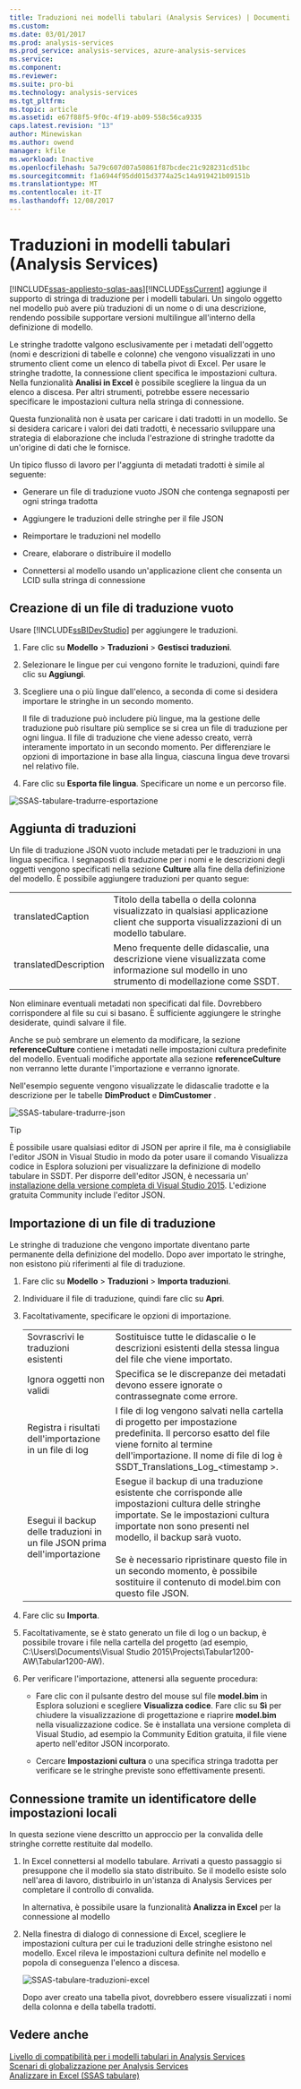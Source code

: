 ```yaml
---
title: Traduzioni nei modelli tabulari (Analysis Services) | Documenti Microsoft
ms.custom: 
ms.date: 03/01/2017
ms.prod: analysis-services
ms.prod_service: analysis-services, azure-analysis-services
ms.service: 
ms.component: 
ms.reviewer: 
ms.suite: pro-bi
ms.technology: analysis-services
ms.tgt_pltfrm: 
ms.topic: article
ms.assetid: e67f88f5-9f0c-4f19-ab09-558c56ca9335
caps.latest.revision: "13"
author: Minewiskan
ms.author: owend
manager: kfile
ms.workload: Inactive
ms.openlocfilehash: 5a79c607d07a50861f87bcdec21c928231cd51bc
ms.sourcegitcommit: f1a6944f95dd015d3774a25c14a919421b09151b
ms.translationtype: MT
ms.contentlocale: it-IT
ms.lasthandoff: 12/08/2017
---
```

# <a name="translations-in-tabular-models-analysis-services"></a>Traduzioni in modelli tabulari (Analysis Services)
[!INCLUDE[ssas-appliesto-sqlas-aas](../../includes/ssas-appliesto-sqlas-aas.md)][!INCLUDE[ssCurrent](../../includes/sscurrent-md.md)] aggiunge il supporto di stringa di traduzione per i modelli tabulari. Un singolo oggetto nel modello può avere più traduzioni di un nome o di una descrizione, rendendo possibile supportare versioni multilingue all'interno della definizione di modello.  
  
 Le stringhe tradotte valgono esclusivamente per i metadati dell'oggetto (nomi e descrizioni di tabelle e colonne) che vengono visualizzati in uno strumento client come un elenco di tabella pivot di Excel.  Per usare le stringhe tradotte, la connessione client specifica le impostazioni cultura. Nella funzionalità **Analisi in Excel** è possibile scegliere la lingua da un elenco a discesa. Per altri strumenti, potrebbe essere necessario specificare le impostazioni cultura nella stringa di connessione.  
  
 Questa funzionalità non è usata per caricare i dati tradotti in un modello. Se si desidera caricare i valori dei dati tradotti, è necessario sviluppare una strategia di elaborazione che includa l'estrazione di stringhe tradotte da un'origine di dati che le fornisce.  
  
 Un tipico flusso di lavoro per l'aggiunta di metadati tradotti è simile al seguente:  
  
-   Generare un file di traduzione vuoto JSON che contenga segnaposti per ogni stringa tradotta  
  
-   Aggiungere le traduzioni delle stringhe per il file JSON  
  
-   Reimportare le traduzioni nel modello  
  
-   Creare, elaborare o distribuire il modello  
  
-   Connettersi al modello usando un'applicazione client che consenta un LCID sulla stringa di connessione  
  
## <a name="create-an-empty-translation-file"></a>Creazione di un file di traduzione vuoto  
 Usare [!INCLUDE[ssBIDevStudio](../../includes/ssbidevstudio-md.md)] per aggiungere le traduzioni.  
  
1.  Fare clic su **Modello** > **Traduzioni** > **Gestisci traduzioni**.  
  
2.  Selezionare le lingue per cui vengono fornite le traduzioni, quindi fare clic su **Aggiungi**.  
  
3.  Scegliere una o più lingue dall'elenco, a seconda di come si desidera importare le stringhe in un secondo momento.  
  
     Il file di traduzione può includere più lingue, ma la gestione delle traduzione può risultare più semplice se si crea un file di traduzione per ogni lingua. Il file di traduzione che viene adesso creato, verrà interamente importato in un secondo momento. Per differenziare le opzioni di importazione in base alla lingua, ciascuna lingua deve trovarsi nel relativo file.  
  
4.  Fare clic su **Esporta file lingua**.  Specificare un nome e un percorso file.  
  
 ![SSAS-tabulare-tradurre-esportazione](../../analysis-services/tabular-models/media/ssas-tabular-translate-export.png "ssas-tabulare-tradurre-esportazione")  
  
## <a name="add-translations"></a>Aggiunta di traduzioni  
 Un file di traduzione JSON vuoto include metadati per le traduzioni in una lingua specifica. I segnaposti di traduzione per i nomi e le descrizioni degli oggetti vengono specificati nella sezione **Culture** alla fine della definizione del modello. È possibile aggiungere traduzioni per quanto segue:  
  
|||  
|-|-|  
|translatedCaption|Titolo della tabella o della colonna visualizzato in qualsiasi applicazione client che supporta visualizzazioni di un modello tabulare.|  
|translatedDescription|Meno frequente delle didascalie, una descrizione viene visualizzata come informazione sul modello in uno strumento di modellazione come SSDT.|  
  
 Non eliminare eventuali metadati non specificati dal file.  Dovrebbero corrispondere al file su cui si basano. È sufficiente aggiungere le stringhe desiderate, quindi salvare il file.  
  
 Anche se può sembrare un elemento da modificare, la sezione  **referenceCulture** contiene i metadati nelle impostazioni cultura predefinite del modello. Eventuali modifiche apportate alla sezione **referenceCulture** non verranno lette durante l'importazione e verranno ignorate.  
  
 Nell'esempio seguente vengono visualizzate le didascalie tradotte e la descrizione per le tabelle **DimProduct** e **DimCustomer** .  
  
 ![SSAS-tabulare-tradurre-json](../../analysis-services/tabular-models/media/ssas-tabular-translate-json.png "ssas-tabulare-tradurre-json")  
  
> [!TIP]  
>  È possibile usare qualsiasi editor di JSON per aprire il file, ma è consigliabile l'editor JSON in Visual Studio in modo da poter usare il comando Visualizza codice in Esplora soluzioni per visualizzare la definizione di modello tabulare in SSDT. Per disporre dell'editor JSON, è necessaria un' [installazione della versione completa di Visual Studio 2015](https://www.visualstudio.com/en-us/downloads/download-visual-studio-vs.aspx). L'edizione gratuita Community include l'editor JSON.  
  
## <a name="import-a-translation-file"></a>Importazione di un file di traduzione  
 Le stringhe di traduzione che vengono importate diventano parte permanente della definizione del modello. Dopo aver importato le stringhe, non esistono più riferimenti al file di traduzione.  
  
1.  Fare clic su **Modello** > **Traduzioni** > **Importa traduzioni**.  
  
2.  Individuare il file di traduzione, quindi fare clic su **Apri**.  
  
3.  Facoltativamente, specificare le opzioni di importazione.  
  
    |||  
    |-|-|  
    |Sovrascrivi le traduzioni esistenti|Sostituisce tutte le didascalie o le descrizioni esistenti della stessa lingua del file che viene importato.|  
    |Ignora oggetti non validi|Specifica se le discrepanze dei metadati devono essere ignorate o contrassegnate come errore.|  
    |Registra i risultati dell'importazione in un file di log|I file di log vengono salvati nella cartella di progetto per impostazione predefinita. Il percorso esatto del file viene fornito al termine dell'importazione. Il nome di file di log è SSDT_Translations_Log_\<timestamp >.|  
    |Esegui il backup delle traduzioni in un file JSON prima dell'importazione|Esegue il backup di una traduzione esistente che corrisponde alle impostazioni cultura delle stringhe importate.  Se le impostazioni cultura importate non sono presenti nel modello, il backup sarà vuoto.<br /><br /> Se è necessario ripristinare questo file in un secondo momento, è possibile sostituire il contenuto di model.bim con questo file JSON.|  
  
4.  Fare clic su **Importa**.  
  
5.  Facoltativamente, se è stato generato un file di log o un backup, è possibile trovare i file nella cartella del progetto (ad esempio, C:\Users\Documents\Visual Studio 2015\Projects\Tabular1200-AW\Tabular1200-AW).  
  
6.  Per verificare l'importazione, attenersi alla seguente procedura:  
  
    -   Fare clic con il pulsante destro del mouse sul file **model.bim** in Esplora soluzioni e scegliere **Visualizza codice**. Fare clic su **Sì** per chiudere la visualizzazione di progettazione e riaprire **model.bim** nella visualizzazione codice.  Se è installata una versione completa di Visual Studio, ad esempio la Community Edition gratuita, il file viene aperto nell'editor JSON incorporato.  
  
    -   Cercare **Impostazioni cultura** o una specifica stringa tradotta per verificare se le stringhe previste sono effettivamente presenti.  
  
## <a name="connect-using-a-locale-identifier"></a>Connessione tramite un identificatore delle impostazioni locali  
 In questa sezione viene descritto un approccio per la convalida delle stringhe corrette restituite dal modello.  
  
1.  In Excel connettersi al modello tabulare. Arrivati a questo passaggio si presuppone che il modello sia stato distribuito. Se il modello esiste solo nell'area di lavoro, distribuirlo in un'istanza di Analysis Services per completare il controllo di convalida.  
  
     In alternativa, è possibile usare la funzionalità **Analizza in Excel** per la connessione al modello  
  
2.  Nella finestra di dialogo di connessione di Excel, scegliere le impostazioni cultura per cui le traduzioni delle stringhe esistono nel modello. Excel rileva le impostazioni cultura definite nel modello e popola di conseguenza l'elenco a discesa.  
  
     ![SSAS-tabulare-traduzioni-excel](../../analysis-services/tabular-models/media/ssas-tabular-translations-excel.png "ssas-tabulare-traduzioni-excel")  
  
     Dopo aver creato una tabella pivot, dovrebbero essere visualizzati i nomi della colonna e della tabella tradotti.  
  
## <a name="see-also"></a>Vedere anche  
 [Livello di compatibilità per i modelli tabulari in Analysis Services](../../analysis-services/tabular-models/compatibility-level-for-tabular-models-in-analysis-services.md)   
 [Scenari di globalizzazione per Analysis Services](../../analysis-services/globalization-scenarios-for-analysis-services.md)   
 [Analizzare in Excel &#40;SSAS tabulare&#41;](../../analysis-services/tabular-models/analyze-in-excel-ssas-tabular.md)  
  
  
